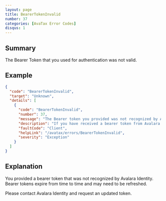 ```yaml
---
layout: page
title: BearerTokenInvalid
number: 37
categories: [AvaTax Error Codes]
disqus: 1
---
```


## Summary

The Bearer Token that you used for authentication was not valid.

## Example

```json
{
  "code": "BearerTokenInvalid",
  "target": "Unknown",
  "details": [
    {
      "code": "BearerTokenInvalid",
      "number": 37,
      "message": "The Bearer token you provided was not recognized by Avalara Identity.",
      "description": "If you have received a bearer token from Avalara Identity, this token may have expired.  Please contact Avalara Identity and request a refreshed token.",
      "faultCode": "Client",
      "helpLink": "/avatax/errors/BearerTokenInvalid",
      "severity": "Exception"
    }
  ]
}
```

## Explanation

You provided a bearer token that was not recognized by Avalara Identity.  Bearer tokens expire from time to time and may need to be refreshed.  

Please contact Avalara Identity and request an updated token.
